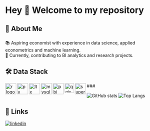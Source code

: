 <h1 align="left">Hey 👋 Welcome to my repository</h1>

###

###

<h2 align="left">🚀 About Me</h2>

###

<p align="left">📚 Aspiring economist with experience in data science, applied econometrics and machine learning. <br>🎯 Currently, contributing to BI analytics and research projects.</p>

###

<h2 align="left">🛠 Data Stack</h2>
###
  <img width="5" /> 
  
  <img align="left" src="https://img.shields.io/badge/r-%23276DC3.svg?style=for-the-badge&logo=r&logoColor=white" height="35" alt="r logo"  />

  <img align="left" src="https://img.shields.io/badge/python-3670A0?style=for-the-badge&logo=python&logoColor=ffdd54" height="35" alt="py logo"  />

  <img align="left" src="https://img.shields.io/badge/latex-%23008080.svg?style=for-the-badge&logo=latex&logoColor=white" height="35" alt="ltx logo"  />

  <img align="left" src="https://img.shields.io/badge/mysql-4479A1.svg?style=for-the-badge&logo=mysql&logoColor=white" height="35" alt="mysql logo"  />

  <img align="left" src="https://img.shields.io/badge/power_bi-F2C811?style=for-the-badge&logo=powerbi&logoColor=black" height="35" alt="pbi logo"  />

  <img align="left" src="https://qgis.github.io/qgis-uni-navigation/logo.svg" height="30" alt="qgis logo"  />

  <img align="left" src="https://superset.apache.org//img/superset-logo-horiz-dark.svg" height="35" alt="superset logo"  />
  <img width="5" />



![GitHub stats](https://github-readme-stats.vercel.app/api?username=stefanobalbo&show_icons=true&theme=calm_pink) ![Top Langs](https://github-readme-stats.vercel.app/api/top-langs/?username=stefanobalbo&&layout=compact&theme=calm_pink)


## 🔗 Links
[![linkedin](https://img.shields.io/badge/linkedin-0A66C2?style=for-the-badge&logo=linkedin&logoColor=white)](https://www.linkedin.com/in/stefano-balbo13/)
